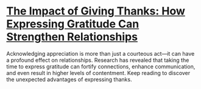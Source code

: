 
# [The Impact of Giving Thanks: How Expressing Gratitude Can Strengthen Relationships](https://www.mindhaste.com/t/thankfulness/the-impact-of-giving-thanks-how-expressing-gratitude-can-strengthen-relationships-279)

Acknowledging appreciation is more than just a courteous act—it can have a profound effect on relationships. Research has revealed that taking the time to express gratitude can fortify connections, enhance communication, and even result in higher levels of contentment. Keep reading to discover the unexpected advantages of expressing thanks.
    